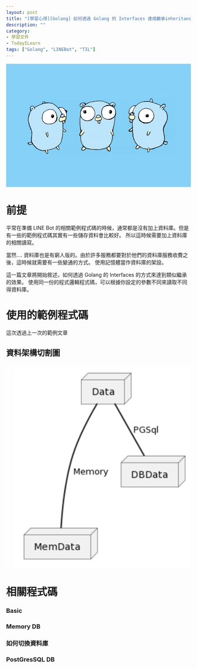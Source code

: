 ```yaml
---
layout: post
title: "[學習心得][Golang] 如何透過 Golang 的 Interfaces 達成繼承inheritance) 的效果 - 用 LINEbot 連接不同資料庫為例子"
description: ""
category: 
- 學習文件
- TodayILearn
tags: ["Golang", "LINEBot", "TIL"]
---
```


![Inheritance in Go is not possible, so to use composition of struct or  interface to achieve the same goal? | The Startup](../images/2022/0*gkZ1djQY5PA1u3wU.jpg)



# 前提

平常在準備 LINE Bot 的相關範例程式碼的時候，通常都是沒有加上資料庫。但是有一些的範例程式碼其實有一些儲存資料會比較好。 所以這時候需要加上資料庫的相關讀寫。

當然.... 資料庫也是有窮人版的。由於許多服務都要對於他們的資料庫服務收費之後，這時候就需要有一些變通的方式。 使用記憶體當作資料庫的架設。

這一篇文章將開始敘述，如何透過 Golang 的 Interfaces 的方式來達到類似繼承的效果。 使用同一份的程式邏輯程式碼，可以根據你設定的參數不同來讀取不同得資料庫。

# 使用的範例程式碼

這次透過上一次的範例文章 

 ## 資料架構切割圖

![image-20230113221237698](../images/2022/image-20230113221237698.png)







# 相關程式碼



### Basic

<script src="https://gist.github.com/kkdai/e186c9ed2b088b3f30e5d2e9cee62668.js"></script>

### Memory DB

<script src="https://gist.github.com/kkdai/7ff6487458ee8691b9ddf6993872186d.js"></script>

### 如何切換資料庫

<script src="https://gist.github.com/kkdai/2b84fb24fef3e3313cd6b963dcd26a14.js"></script>

### PostGresSQL DB 

<script src="https://gist.github.com/kkdai/f1c4277ea2dfe7cabeb3a54e73aa7376.js"></script>
